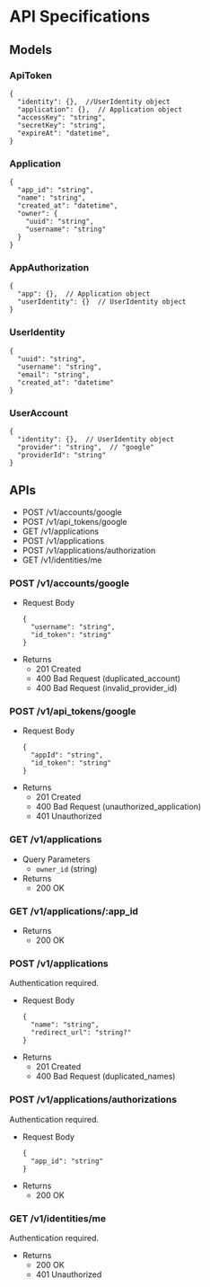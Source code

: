# API Specifications

## Models

### ApiToken

```jsonc
{
  "identity": {},  //UserIdentity object
  "application": {},  // Application object
  "accessKey": "string",
  "secretKey": "string",
  "expireAt": "datetime",
}
```

### Application

```jsonc
{
  "app_id": "string",
  "name": "string",
  "created_at": "datetime",
  "owner": {
    "uuid": "string",
    "username": "string"
  }
}
```

### AppAuthorization

```jsonc
{
  "app": {},  // Application object
  "userIdentity": {}  // UserIdentity object
}
```

### UserIdentity

```jsonc
{
  "uuid": "string",
  "username": "string",
  "email": "string",
  "created_at": "datetime"
}
```

### UserAccount

```jsonc
{
  "identity": {},  // UserIdentity object
  "provider": "string",  // "google"
  "providerId": "string"
}
```

## APIs

- POST /v1/accounts/google
- POST /v1/api_tokens/google
- GET /v1/applications
- POST /v1/applications
- POST /v1/applications/authorization
- GET /v1/identities/me

### POST /v1/accounts/google

* Request Body
    ```jsonc
    {
      "username": "string",
      "id_token": "string"
    }
    ```
* Returns
    * 201 Created
    * 400 Bad Request (duplicated_account)
    * 400 Bad Request (invalid_provider_id)

### POST /v1/api_tokens/google

* Request Body
    ```jsonc
    {
      "appId": "string",
      "id_token": "string"
    }
    ```
* Returns
    * 201 Created
    * 400 Bad Request (unauthorized_application)
    * 401 Unauthorized

### GET /v1/applications

* Query Parameters
    * `owner_id` (string)
* Returns
    * 200 OK

### GET /v1/applications/:app_id

* Returns
    * 200 OK

### POST /v1/applications

Authentication required.

* Request Body
    ```jsonc
    {
      "name": "string",
      "redirect_url": "string?"
    }
    ```
* Returns
    * 201 Created
    * 400 Bad Request (duplicated_names)

### POST /v1/applications/authorizations

Authentication required.

* Request Body
    ```jsonc
    {
      "app_id": "string"
    }
    ```
* Returns
    * 200 OK

### GET /v1/identities/me

Authentication required.

* Returns
    * 200 OK
    * 401 Unauthorized

